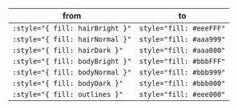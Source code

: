 | from                            | to                      |
|---------------------------------|-------------------------|
| `:style="{ fill: hairBright }"` | `style="fill: #eeeFFF"` |
| `:style="{ fill: hairNormal }"` | `style="fill: #aaa999"` |
| `:style="{ fill: hairDark }"`   | `style="fill: #aaa000"` |
| `:style="{ fill: bodyBright }"` | `style="fill: #bbbFFF"` |
| `:style="{ fill: bodyNormal }"` | `style="fill: #bbb999"` |
| `:style="{ fill: bodyDark }"`   | `style="fill: #bbb000"` |
| `:style="{ fill: outlines }"`   | `style="fill: #eee000"` |


